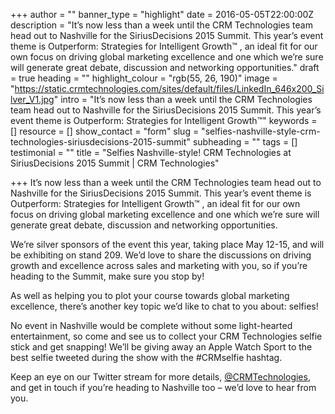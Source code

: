 +++
author = ""
banner_type = "highlight"
date = 2016-05-05T22:00:00Z
description = "It’s now less than a week until the CRM Technologies team head out to Nashville for the SiriusDecisions 2015 Summit. This year’s event theme is Outperform: Strategies for Intelligent Growth™ , an ideal fit for our own focus on driving global marketing excellence and one which we’re sure will generate great debate, discussion and networking opportunities."
draft = true
heading = ""
highlight_colour = "rgb(55, 26, 190)"
image = "https://static.crmtechnologies.com/sites/default/files/LinkedIn_646x200_Silver_V1.jpg"
intro = "It’s now less than a week until the CRM Technologies team head out to Nashville for the SiriusDecisions 2015 Summit. This year’s event theme is Outperform: Strategies for Intelligent Growth™"
keywords = []
resource = []
show_contact = "form"
slug = "selfies-nashville-style-crm-technologies-siriusdecisions-2015-summit"
subheading = ""
tags = []
testimonial = ""
title = "Selfies Nashville-style! CRM Technologies at SiriusDecisions 2015 Summit | CRM Technologies"

+++
It’s now less than a week until the CRM Technologies team head out to Nashville for the SiriusDecisions 2015 Summit. This year’s event theme is Outperform: Strategies for Intelligent Growth™ , an ideal fit for our own focus on driving global marketing excellence and one which we’re sure will generate great debate, discussion and networking opportunities.

We’re silver sponsors of the event this year, taking place May 12-15, and will be exhibiting on stand 209. We’d love to share the discussions on driving growth and excellence across sales and marketing with you, so if you’re heading to the Summit, make sure you stop by!

As well as helping you to plot your course towards global marketing excellence, there’s another key topic we’d like to chat to you about: selfies!

No event in Nashville would be complete without some light-hearted entertainment, so come and see us to collect your CRM Technologies selfie stick and get snapping! We’ll be giving away an Apple Watch Sport to the best selfie tweeted during the show with the #CRMselfie hashtag.

Keep an eye on our Twitter stream for more details, [@CRMTechnologies](http://www.twitter.com/crmtechnologies), and get in touch if you’re heading to Nashville too – we’d love to hear from you.